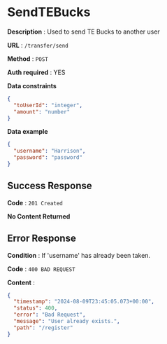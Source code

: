 # SendTEBucks

**Description** : Used to send TE Bucks to another user

**URL** : `/transfer/send`

**Method** : `POST`

**Auth required** : YES

**Data constraints**

```json
{
  "toUserId": "integer",
  "amount": "number"
}
```

**Data example**

```json
{
  "username": "Harrison",
  "password": "password"
}
```

## Success Response

**Code** : `201 Created`

**No Content Returned**


## Error Response

**Condition** : If 'username' has already been taken.

**Code** : `400 BAD REQUEST`

**Content** :

```json
{
  "timestamp": "2024-08-09T23:45:05.073+00:00",
  "status": 400,
  "error": "Bad Request",
  "message": "User already exists.",
  "path": "/register"
}
```
